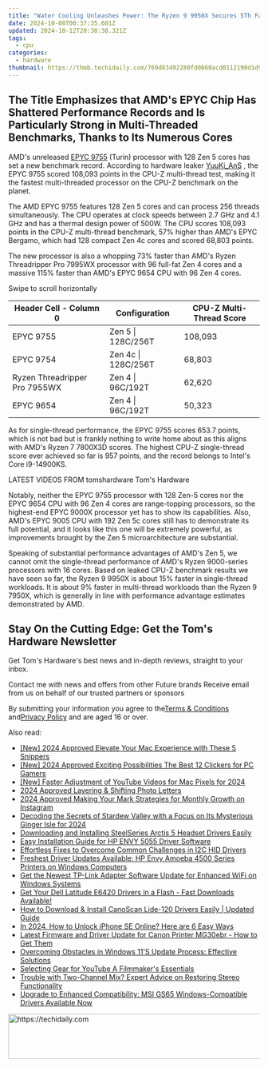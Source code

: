 ```yaml
---
title: "Water Cooling Unleashes Power: The Ryzen 9 9950X Secures 5Th Fastest CPU Title, Behind Xeon and Threadripper in Extreme Benchmarks"
date: 2024-10-08T00:37:35.601Z
updated: 2024-10-12T20:38:38.321Z
tags:
  - cpu
categories:
  - hardware
thumbnail: https://thmb.techidaily.com/769d83492280fd0660acd0112190d1d990d0e4305860168c39e79719f29b2ea7.jpg
---
```


## The Title Emphasizes that AMD's EPYC Chip Has Shattered Performance Records and Is Particularly Strong in Multi-Threaded Benchmarks, Thanks to Its Numerous Cores

AMD's unreleased [EPYC 9755](https://www.tomshardware.com/pc-components/cpus/amd-announces-3nm-epyc-turin-launching-with-192-cores-and-384-threads-in-second-half-of-2024-54x-faster-than-intel-xeon-in-ai-workload) (Turin) processor with 128 Zen 5 cores has set a new benchmark record. According to hardware leaker [YuuKi_AnS](https://x.com/yuuki%5Fans/status/1816185684753015066) , the EPYC 9755 scored 108,093 points in the CPU-Z multi-thread test, making it the fastest multi-threaded processor on the CPU-Z benchmark on the planet.

 The AMD EPYC 9755 features 128 Zen 5 cores and can process 256 threads simultaneously. The CPU operates at clock speeds between 2.7 GHz and 4.1 GHz and has a thermal design power of 500W. The CPU scores 108,093 points in the CPU-Z multi-thread benchmark, 57% higher than AMD's EPYC Bergamo, which had 128 compact Zen 4c cores and scored 68,803 points.

 The new processor is also a whopping 73% faster than AMD's Ryzen Threadripper Pro 7995WX processor with 96 full-fat Zen 4 cores and a massive 115% faster than AMD's EPYC 9654 CPU with 96 Zen 4 cores.

 Swipe to scroll horizontally

| Header Cell - Column 0        | Configuration       | CPU-Z Multi-Thread Score |
| ----------------------------- | ------------------- | ------------------------ |
| EPYC 9755                     | Zen 5 \| 128C/256T  | 108,093                  |
| EPYC 9754                     | Zen 4c \| 128C/256T | 68,803                   |
| Ryzen Threadripper Pro 7955WX | Zen 4 \| 96C/192T   | 62,620                   |
| EPYC 9654                     | Zen 4 \| 96C/192T   | 50,323                   |

 As for single-thread performance, the EPYC 9755 scores 653.7 points, which is not bad but is frankly nothing to write home about as this aligns with AMD's Ryzen 7 7800X3D scores. The highest CPU-Z single-thread score ever achieved so far is 957 points, and the record belongs to Intel's Core i9-14900KS.

 LATEST VIDEOS FROM tomshardware Tom's Hardware

 Notably, neither the EPYC 9755 processor with 128 Zen-5 cores nor the EPYC 9654 CPU with 96 Zen 4 cores are range-topping processors, so the highest-end EPYC 9000X processor yet has to show its capabilities. Also, AMD's EPYC 9005 CPU with 192 Zen 5c cores still has to demonstrate its full potential, and it looks like this one will be extremely powerful, as improvements brought by the Zen 5 microarchitecture are substantial.

 Speaking of substantial performance advantages of AMD's Zen 5, we cannot omit the single-thread performance of AMD's Ryzen 9000-series processors with 16 cores. Based on leaked CPU-Z benchmark results we have seen so far, the Ryzen 9 9950X is about 15% faster in single-thread workloads. It is about 9% faster in multi-thread workloads than the Ryzen 9 7950X, which is generally in line with performance advantage estimates demonstrated by AMD.

## Stay On the Cutting Edge: Get the Tom's Hardware Newsletter

 Get Tom's Hardware's best news and in-depth reviews, straight to your inbox.

 Contact me with news and offers from other Future brands  Receive email from us on behalf of our trusted partners or sponsors

 By submitting your information you agree to the[Terms & Conditions](https://futureplc.com/terms-conditions/) and[Privacy Policy](https://futureplc.com/privacy-policy/) and are aged 16 or over.

<ins class="adsbygoogle"
     style="display:block"
     data-ad-format="autorelaxed"
     data-ad-client="ca-pub-7571918770474297"
     data-ad-slot="1223367746"></ins>

<ins class="adsbygoogle"
     style="display:block"
     data-ad-client="ca-pub-7571918770474297"
     data-ad-slot="8358498916"
     data-ad-format="auto"
     data-full-width-responsive="true"></ins>

<span class="atpl-alsoreadstyle">Also read:</span>
<div><ul>
<li><a href="https://screen-capture.techidaily.com/new-2024-approved-elevate-your-mac-experience-with-these-5-snippers/"><u>[New] 2024 Approved Elevate Your Mac Experience with These 5 Snippers</u></a></li>
<li><a href="https://visual-screen-recording.techidaily.com/new-2024-approved-exciting-possibilities-the-best-12-clickers-for-pc-gamers/"><u>[New] 2024 Approved Exciting Possibilities The Best 12 Clickers for PC Gamers</u></a></li>
<li><a href="https://youtube-sure.techidaily.com/aster-adjustment-of-youtube-videos-for-mac-pixels-for-2024/"><u>[New] Faster Adjustment of YouTube Videos for Mac Pixels for 2024</u></a></li>
<li><a href="https://extra-guidance.techidaily.com/2024-approved-layering-and-shifting-photo-letters/"><u>2024 Approved Layering & Shifting Photo Letters</u></a></li>
<li><a href="https://instagram-video-recordings.techidaily.com/2024-approved-making-your-mark-strategies-for-monthly-growth-on-instagram/"><u>2024 Approved Making Your Mark Strategies for Monthly Growth on Instagram</u></a></li>
<li><a href="https://screen-mirroring-recording.techidaily.com/decoding-the-secrets-of-stardew-valley-with-a-focus-on-its-mysterious-ginger-isle-for-2024/"><u>Decoding the Secrets of Stardew Valley with a Focus on Its Mysterious Ginger Isle for 2024</u></a></li>
<li><a href="https://hardware-help.techidaily.com/downloading-and-installing-steelseries-arctis-5-headset-drivers-easily/"><u>Downloading and Installing SteelSeries Arctis 5 Headset Drivers Easily</u></a></li>
<li><a href="https://hardware-help.techidaily.com/easy-installation-guide-for-hp-envy-5055-driver-software/"><u>Easy Installation Guide for HP ENVY 5055 Driver Software</u></a></li>
<li><a href="https://hardware-help.techidaily.com/effortless-fixes-to-overcome-common-challenges-in-i2c-hid-drivers/"><u>Effortless Fixes to Overcome Common Challenges in I2C HID Drivers</u></a></li>
<li><a href="https://hardware-help.techidaily.com/freshest-driver-updates-available-hp-envy-amoeba-4500-series-printers-on-windows-computers/"><u>Freshest Driver Updates Available: HP Envy Amoeba 4500 Series Printers on Windows Computers</u></a></li>
<li><a href="https://hardware-help.techidaily.com/get-the-newest-tp-link-adapter-software-update-for-enhanced-wifi-on-windows-systems/"><u>Get the Newest TP-Link Adapter Software Update for Enhanced WiFi on Windows Systems</u></a></li>
<li><a href="https://hardware-help.techidaily.com/1722974039103-get-your-dell-latitude-e6420-drivers-in-a-flash-fast-downloads-available/"><u>Get Your Dell Latitude E6420 Drivers in a Flash - Fast Downloads Available!</u></a></li>
<li><a href="https://hardware-help.techidaily.com/how-to-download-and-install-canoscan-lide-120-drivers-easily-updated-guide/"><u>How to Download & Install CanoScan Lide-120 Drivers Easily | Updated Guide</u></a></li>
<li><a href="https://sim-unlock.techidaily.com/in-2024-how-to-unlock-iphone-se-online-here-are-6-easy-ways-by-drfone-ios/"><u>In 2024, How to Unlock iPhone SE Online? Here are 6 Easy Ways</u></a></li>
<li><a href="https://hardware-help.techidaily.com/latest-firmware-and-driver-update-for-canon-printer-mg30ebr-how-to-get-them/"><u>Latest Firmware and Driver Update for Canon Printer MG30ebr - How to Get Them</u></a></li>
<li><a href="https://common-error.techidaily.com/overcoming-obstacles-in-windows-11s-update-process-effective-solutions/"><u>Overcoming Obstacles in Windows 11'S Update Process: Effective Solutions</u></a></li>
<li><a href="https://youtube-blog.techidaily.com/ting-gear-for-youtube-a-filmmakers-essentials/"><u>Selecting Gear for YouTube A Filmmaker's Essentials</u></a></li>
<li><a href="https://sound-issues.techidaily.com/trouble-with-two-channel-mix-expert-advice-on-restoring-stereo-functionality/"><u>Trouble with Two-Channel Mix? Expert Advice on Restoring Stereo Functionality</u></a></li>
<li><a href="https://hardware-help.techidaily.com/upgrade-to-enhanced-compatibility-msi-gs65-windows-compatible-drivers-available-now/"><u>Upgrade to Enhanced Compatibility: MSI GS65 Windows-Compatible Drivers Available Now</u></a></li>
</ul></div>

<!-- affiliate ads begin -->
<a href="https://aligracehair.sjv.io/c/5597632/2115951/19272" target="_top" id="2115951">
  <img src="//a.impactradius-go.com/display-ad/19272-2115951" border="0" alt="https://techidaily.com" width="728" height="90"/>
</a>
<img height="0" width="0" src="https://aligracehair.sjv.io/i/5597632/2115951/19272" style="position:absolute;visibility:hidden;" border="0" />
<!-- affiliate ads end -->

